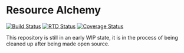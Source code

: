 # Resource Alchemy

[![Build Status](https://travis-ci.org/TomNeyland/resource-alchemy.svg?branch=master)](https://travis-ci.org/TomNeyland/resource-alchemy)
[![RTD Status](https://readthedocs.org/projects/resource-alchemy/badge/?version=latest)](http://resource-alchemy.readthedocs.org/en/latest/)
[![Coverage Status](https://coveralls.io/repos/TomNeyland/resource-alchemy/badge.svg?branch=master)](https://coveralls.io/r/TomNeyland/resource-alchemy?branch=master)


This repository is still in an early WIP state, it is in the process of being cleaned up after being made open source.
